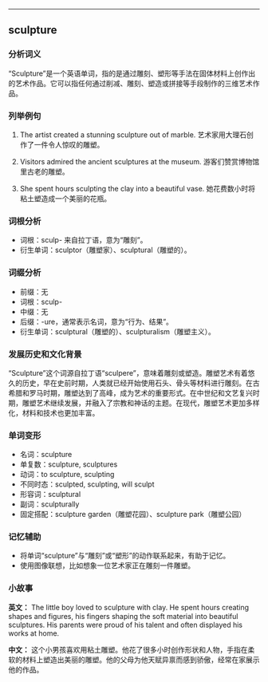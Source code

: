 
---------------
## sculpture
### 分析词义
“Sculpture”是一个英语单词，指的是通过雕刻、塑形等手法在固体材料上创作出的艺术作品。它可以指任何通过削减、雕刻、塑造或拼接等手段制作的三维艺术作品。

### 列举例句
1. The artist created a stunning sculpture out of marble.
   艺术家用大理石创作了一件令人惊叹的雕塑。

2. Visitors admired the ancient sculptures at the museum.
   游客们赞赏博物馆里古老的雕塑。

3. She spent hours sculpting the clay into a beautiful vase.
   她花费数小时将粘土塑造成一个美丽的花瓶。

### 词根分析
- 词根：sculp- 来自拉丁语，意为“雕刻”。
- 衍生单词：sculptor（雕塑家）、sculptural（雕塑的）。

### 词缀分析
- 前缀：无
- 词根：sculp-
- 中缀：无
- 后缀：-ure，通常表示名词，意为“行为、结果”。
- 衍生单词：sculptural（雕塑的）、sculpturalism（雕塑主义）。

### 发展历史和文化背景
“Sculpture”这个词源自拉丁语“sculpere”，意味着雕刻或塑造。雕塑艺术有着悠久的历史，早在史前时期，人类就已经开始使用石头、骨头等材料进行雕刻。在古希腊和罗马时期，雕塑达到了高峰，成为艺术的重要形式。在中世纪和文艺复兴时期，雕塑艺术继续发展，并融入了宗教和神话的主题。在现代，雕塑艺术更加多样化，材料和技术也更加丰富。

### 单词变形
- 名词：sculpture
- 单复数：sculpture, sculptures
- 动词：to sculpture, sculpting
- 不同时态：sculpted, sculpting, will sculpt
- 形容词：sculptural
- 副词：sculpturally
- 固定搭配：sculpture garden（雕塑花园）、sculpture park（雕塑公园）

### 记忆辅助
- 将单词“sculpture”与“雕刻”或“塑形”的动作联系起来，有助于记忆。
- 使用图像联想，比如想象一位艺术家正在雕刻一件雕塑。

### 小故事
**英文：** 
The little boy loved to sculpture with clay. He spent hours creating shapes and figures, his fingers shaping the soft material into beautiful sculptures. His parents were proud of his talent and often displayed his works at home.

**中文：**
这个小男孩喜欢用粘土雕塑。他花了很多小时创作形状和人物，手指在柔软的材料上塑造出美丽的雕塑。他的父母为他天赋异禀而感到骄傲，经常在家展示他的作品。

